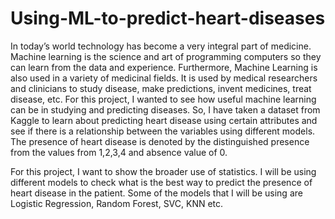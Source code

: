 # Using-ML-to-predict-heart-diseases
In today’s world technology has become a very integral part of medicine. Machine learning is the science
and art of programming computers so they can learn from the data and experience. Furthermore, Machine
Learning is also used in a variety of medicinal fields. It is used by medical researchers and clinicians to
study disease, make predictions, invent medicines, treat disease, etc. For this project, I wanted to see
how useful machine learning can be in studying and predicting diseases. So, I have taken a dataset from
Kaggle to learn about predicting heart disease using certain attributes and see if there is a relationship
between the variables using different models. The presence of heart disease is denoted by the
distinguished presence from the values from 1,2,3,4 and absence value of 0.

For this project, I want to show the broader use of statistics. I will be using different models to
check what is the best way to predict the presence of heart disease in the patient. Some of the models that
I will be using are Logistic Regression, Random Forest, SVC, KNN etc.
